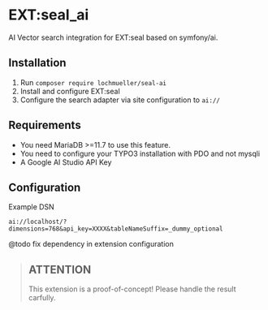 # EXT:seal_ai

AI Vector search integration for EXT:seal based on symfony/ai.

## Installation

1. Run `composer require lochmueller/seal-ai`
2. Install and configure EXT:seal
3. Configure the search adapter via site configuration to `ai://`

## Requirements

- You need MariaDB >=11.7 to use this feature.
- You need to configure your TYPO3 installation with PDO and not mysqli
- A Google AI Studio API Key

## Configuration

Example DSN

```ai://localhost/?dimensions=768&api_key=XXXX&tableNameSuffix=_dummy_optional```

@todo fix dependency in extension configuration


> ## ATTENTION
>
> This extension is a proof-of-concept! Please handle the result carfully.
